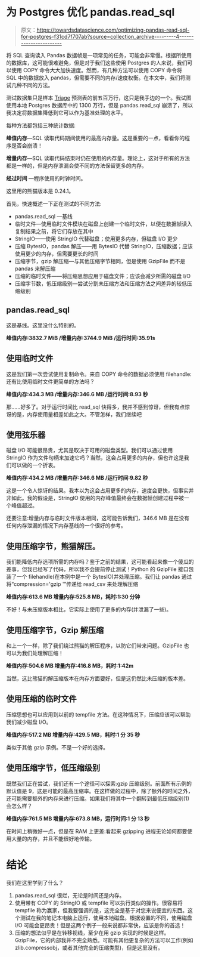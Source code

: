 # 为 Postgres 优化 pandas.read_sql

> 原文：<https://towardsdatascience.com/optimizing-pandas-read-sql-for-postgres-f31cd7f707ab?source=collection_archive---------4----------------------->

将 SQL 查询读入 Pandas 数据帧是一项常见的任务，可能会非常慢。根据所使用的数据库，这可能很难避免，但是对于我们这些使用 Postgres 的人来说，我们可以使用 COPY 命令大大加快速度。然而，有几种方法可以使用 COPY 命令将 SQL 中的数据放入 pandas，但需要不同的内存/速度权衡。在本文中，我们将测试几种不同的方法。

测试数据集只是样本 [Triage](http://github.com/dssg/triage) 预测表的前五百万行，这只是我手边的一个。我试图使用本地 Postgres 数据库中的 1300 万行，但是 pandas.read_sql 崩溃了，所以我决定将数据集降低到它可以作为基准处理的水平。

每种方法都包括三种统计数据:

**峰值内存**—SQL 读取代码期间使用的最高内存量。这是重要的一点，看看你的程序是否会崩溃！

**增量内存**—SQL 读取代码结束时仍在使用的内存量。理论上，这对于所有的方法都是一样的，但是内存泄漏会使不同的方法保留更多的内存。

**经过时间** —程序使用的时钟时间。

这里用的熊猫版本是 0.24.1。

首先，快速概述一下正在测试的不同方法:

*   pandas.read_sql —基线
*   临时文件—使用临时文件模块在磁盘上创建一个临时文件，以便在数据帧读入复制结果之前，将它们存放在其中
*   StringIO——使用 StringIO 代替磁盘；使用更多内存，但磁盘 I/O 更少
*   压缩 BytesIO，pandas 解压——用 BytesIO 代替 StringIO，压缩数据；应该使用更少的内存，但需要更长的时间
*   压缩字节，gzip 解压缩—与其他压缩字节相同，但是使用 GzipFile 而不是 pandas 来解压缩
*   压缩的临时文件——将压缩思想应用于磁盘文件；应该会减少所需的磁盘 I/O
*   压缩字节数，低压缩级别—尝试分割未压缩方法和压缩方法之间差异的较低压缩级别

## pandas.read_sql

这是基线。这里没什么特别的。

**峰值内存:3832.7 MiB /增量内存:3744.9 MiB /运行时间:35.91s**

## 使用临时文件

这是我们第一次尝试使用复制命令。来自 COPY 命令的数据必须使用 filehandle:还有比使用临时文件更简单的方法吗？

**峰值内存:434.3 MB /增量内存:346.6 MB /运行时间:8.93 秒**

那……好多了。对于运行时间比 read_sql 快得多，我并不感到惊讶，但我有点惊讶的是，内存使用量相差如此之大。不管怎样，我们继续吧

## 使用弦乐器

磁盘 I/O 可能很昂贵，尤其是取决于可用的磁盘类型。我们可以通过使用 StringIO 作为文件句柄来加速它吗？当然，这会占用更多的内存，但也许这是我们可以做的一个折衷。

**峰值内存:434.2 MB /增量内存:346.6 MB /运行时间:9.82 秒**

这是一个令人惊讶的结果。我本以为这会占用更多的内存，速度会更快，但事实并非如此。我的假设是，StringIO 使用的内存峰值最终会在数据帧创建过程中被一个峰值超过。

还要注意:增量内存与临时文件版本相同，这可能告诉我们，346.6 MB 是在没有任何内存泄漏的情况下内存基线的一个很好的参考。

## 使用压缩字节，熊猫解压。

我们能降低内存选项所需的内存吗？鉴于之前的结果，这可能看起来像一个傻瓜的差事，但我已经写了代码，所以我不会提前停止测试！Python 的 GzipFile 接口包装了一个 filehandle(在本例中是一个 BytesIO)并处理压缩。我们让 pandas 通过将“compression='gzip '”传递给 read_csv 来处理解压缩

**峰值内存:613.6 MB 增量内存:525.8 MB，耗时:1:30 分钟**

不好！与未压缩版本相比，它实际上使用了更多的内存(并泄漏了一些)。

## 使用压缩字节，Gzip 解压缩

和上一个一样，除了我们绕过熊猫的解压程序，以防它们带来问题。GzipFile 也可以为我们处理解压缩！

**峰值内存:504.6 MB 增量内存:416.8 MB，耗时:1:42m**

当然，这比熊猫的解压缩版本在内存方面要好，但是这仍然比未压缩的版本差。

## 使用压缩的临时文件

压缩思想也可以应用到以前的 tempfile 方法。在这种情况下，压缩应该可以帮助我们减少磁盘 I/O。

**峰值内存:517.2 MB 增量内存:429.5 MB，耗时:1 分 35 秒**

类似于其他 gzip 示例。不是一个好的选择。

## 使用压缩字节，低压缩级别

既然我们正在尝试，我们还有一个途径可以探索:gzip 压缩级别。前面所有示例的默认值是 9，这是可能的最高压缩率。在这样做的过程中，除了额外的时间之外，还可能需要额外的内存来进行压缩。如果我们将其中一个翻转到最低压缩级别(1)会怎么样？

**峰值内存:761.5 MB 增量内存:673.8 MB，运行时间:1 分 13 秒**

在时间上稍微好一点，但是在 RAM 上更差:看起来 gzipping 进程无论如何都要使用大量的内存，并且不能很好地传输。

# 结论

我们在这里学到了什么？

1.  pandas.read_sql 很烂，无论是时间还是内存。
2.  使用带有 COPY 的 StringIO 或 tempfile 可以执行类似的操作。很容易将 tempfile 称为赢家，但我要强调的是，这完全是基于对您来说便宜的东西。这个测试在我的笔记本电脑上运行，使用本地磁盘。根据设置的不同，使用磁盘 I/O 可能会更昂贵！但是这两个例子一般来说都非常快，应该是你的首选！
3.  压缩的想法似乎是在转移视线，至少在用 gzip 实现的时候是这样。GzipFile，它的内部我并不完全熟悉。可能有其他更复杂的方法可以工作(例如 zlib.compressobj，或者其他完全的压缩类型)，但是这里没有。